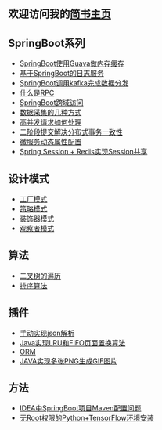 ## 欢迎访问我的[简书主页](https://www.jianshu.com/u/129d137fa8d1)

## SpringBoot系列

- [SpringBoot使用Guava做内存缓存](https://github.com/guangxush/SpringBoot_GuavaCache)
- [基于SpringBoot的日志服务](https://github.com/guangxush/Vinus)
- [SpringBoot调用kafka完成数据分发](https://github.com/guangxush/Mountain/blob/master/README_CN.md)
- [什么是RPC](https://github.com/guangxush/SpringBoot_GRPC)
- [SpringBoot跨域访问](https://github.com/guangxush/SpringBoot_CORS/)
- [数据采集的几种方式](https://github.com/guangxush/Doctor/blob/master/README.md)
- [高并发请求如何处理](https://github.com/guangxush/WorkQueue/blob/master/README.md)
- [二阶段提交解决分布式事务一致性](https://github.com/guangxush/GoddoG)
- [微服务动态属性配置](https://github.com/guangxush/Swallow)
- [Spring Session + Redis实现Session共享](https://github.com/guangxush/SpringBoot_Redis)

## 设计模式

- [工厂模式](https://github.com/guangxush/DesignPatterns/tree/master/src/factory)
- [策略模式](https://github.com/guangxush/DesignPatterns/tree/master/src/strategy)
- [装饰器模式](https://github.com/guangxush/DesignPatterns/tree/master/src/decorator)
- [观察者模式](https://github.com/guangxush/DesignPatterns/tree/master/src/observer)

## 算法

- [二叉树的遍历]()
- [排序算法]()


## 插件

- [手动实现json解析](https://github.com/guangxush/wheel/tree/master/JSONParse/src)
- [Java实现LRU和FIFO页面置换算法](https://github.com/guangxush/wheel/tree/master/PageReplace/src)
- [ORM](https://github.com/guangxush/wheel/tree/master/ORM)
- [JAVA实现多张PNG生成GIF图片](https://github.com/guangxush/GenerateGIF)


## 方法

- [IDEA中SpringBoot项目Maven配置问题]()
- [无Root权限的Python+TensorFlow环境安装]()